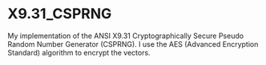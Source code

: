# X9.31_CSPRNG
My implementation of the ANSI X9.31 Cryptographically Secure Pseudo Random Number Generator (CSPRNG).
I use the AES (Advanced Encryption Standard) algorithm to encrypt the vectors.
